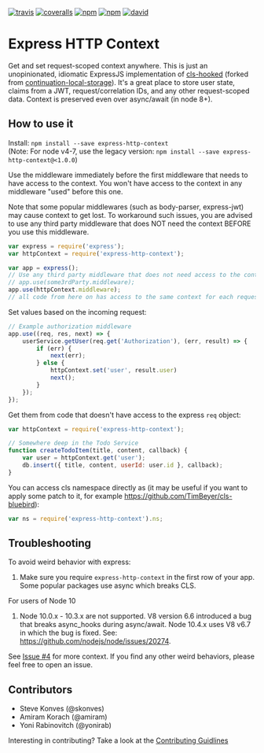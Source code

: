 [![travis](https://img.shields.io/travis/skonves/express-http-context.svg)](https://travis-ci.org/skonves/express-http-context)
[![coveralls](https://img.shields.io/coveralls/skonves/express-http-context.svg)](https://coveralls.io/github/skonves/express-http-context)
[![npm](https://img.shields.io/npm/v/express-http-context.svg)](https://www.npmjs.com/package/express-http-context)
[![npm](https://img.shields.io/npm/dm/express-http-context.svg)](https://www.npmjs.com/package/express-http-context)
[![david](https://img.shields.io/david/skonves/express-http-context.svg)](https://david-dm.org/skonves/express-http-context)

# Express HTTP Context
Get and set request-scoped context anywhere.  This is just an unopinionated, idiomatic ExpressJS implementation of [cls-hooked](https://github.com/Jeff-Lewis/cls-hooked) (forked from [continuation-local-storage](https://www.npmjs.com/package/continuation-local-storage)).  It's a great place to store user state, claims from a JWT, request/correlation IDs, and any other request-scoped data. Context is preserved even over async/await (in node 8+).

## How to use it

Install: `npm install --save express-http-context`  
(Note: For node v4-7, use the legacy version: `npm install --save express-http-context@<1.0.0`)

Use the middleware immediately before the first middleware that needs to have access to the context.
You won't have access to the context in any middleware "used" before this one.

Note that some popular middlewares (such as body-parser, express-jwt) may cause context to get lost.
To workaround such issues, you are advised to use any third party middleware that does NOT need the context
BEFORE you use this middleware.

``` js
var express = require('express');
var httpContext = require('express-http-context');

var app = express();
// Use any third party middleware that does not need access to the context here, e.g. 
// app.use(some3rdParty.middleware);
app.use(httpContext.middleware);
// all code from here on has access to the same context for each request
```

Set values based on the incoming request:

``` js
// Example authorization middleware
app.use((req, res, next) => {
	userService.getUser(req.get('Authorization'), (err, result) => {
		if (err) {
			next(err);
		} else {
			httpContext.set('user', result.user)
			next();
		}
	});
});
```

Get them from code that doesn't have access to the express `req` object:

``` js
var httpContext = require('express-http-context');

// Somewhere deep in the Todo Service
function createTodoItem(title, content, callback) {
	var user = httpContext.get('user');
	db.insert({ title, content, userId: user.id }, callback);
}
```

You can access cls namespace directly as (it may be useful if you want to apply some patch to it, for example https://github.com/TimBeyer/cls-bluebird):
``` js
var ns = require('express-http-context').ns;
```

## Troubleshooting
To avoid weird behavior with express:
1. Make sure you require `express-http-context` in the first row of your app. Some popular packages use async which breaks CLS.

For users of Node 10
1. Node 10.0.x - 10.3.x are not supported.  V8 version 6.6 introduced a bug that breaks async_hooks during async/await.  Node 10.4.x uses V8 v6.7 in which the bug is fixed.  See: https://github.com/nodejs/node/issues/20274.

See [Issue #4](https://github.com/skonves/express-http-context/issues/4) for more context.  If you find any other weird behaviors, please feel free to open an issue.

## Contributors
* Steve Konves (@skonves)
* Amiram Korach (@amiram)
* Yoni Rabinovitch (@yonirab)

Interesting in contributing? Take a look at the [Contributing Guidlines](/CONTRIBUTING.md)

